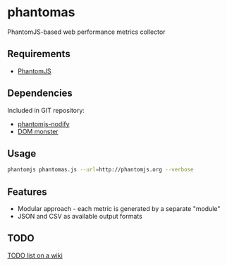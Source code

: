 phantomas
=========

PhantomJS-based web performance metrics collector

## Requirements

* [PhantomJS](http://phantomjs.org/)

## Dependencies

Included in GIT repository:

* [phantomjs-nodify](https://github.com/jgonera/phantomjs-nodify)
* [DOM monster](https://github.com/madrobby/dom-monster)

## Usage

``` bash
phantomjs phantomas.js --url=http://phantomjs.org --verbose
```

## Features

* Modular approach - each metric is generated by a separate "module"
* JSON and CSV as available output formats

## TODO

[TODO list on a wiki](https://github.com/macbre/phantomas/wiki/TODO)